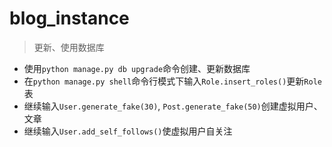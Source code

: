 # blog_instance

> 更新、使用数据库
- 使用`python manage.py db upgrade`命令创建、更新数据库
- 在`python manage.py shell`命令行模式下输入`Role.insert_roles()`更新`Role`表
- 继续输入`User.generate_fake(30)`, `Post.generate_fake(50)`创建虚拟用户、文章
- 继续输入`User.add_self_follows()`使虚拟用户自关注

